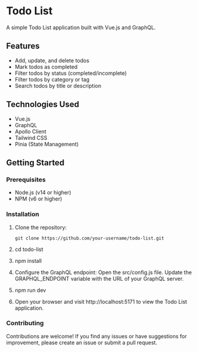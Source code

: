 # Todo List

A simple Todo List application built with Vue.js and GraphQL.

## Features

- Add, update, and delete todos
- Mark todos as completed
- Filter todos by status (completed/incomplete)
- Filter todos by category or tag
- Search todos by title or description

## Technologies Used

- Vue.js
- GraphQL
- Apollo Client
- Tailwind CSS
- Pinia (State Management)

## Getting Started

### Prerequisites

- Node.js (v14 or higher)
- NPM (v6 or higher)

### Installation

1. Clone the repository:

   ```shell
   git clone https://github.com/your-username/todo-list.git
2. cd todo-list
3. npm install
4. Configure the GraphQL endpoint:
    Open the src/config.js file.
    Update the GRAPHQL_ENDPOINT variable with the URL of your GraphQL server.
5. npm run dev
6. Open your browser and visit http://localhost:5171 to view the Todo List application.

### Contributing
Contributions are welcome! If you find any issues or have suggestions for improvement, please create an issue or submit a pull request.